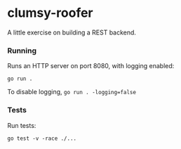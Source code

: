 # clumsy-roofer
A little exercise on building a REST backend.

### Running
Runs an HTTP server on port 8080, with logging enabled:
```
go run .
```
To disable logging, `go run . -logging=false`

### Tests
Run tests:
```
go test -v -race ./...
```
